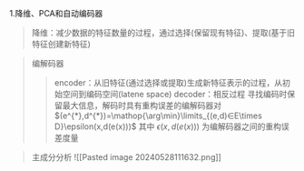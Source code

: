 
1.降维、PCA和自动编码器
>降维：减少数据的特征数量的过程，通过选择(保留现有特征)、提取(基于旧特征创建新特征)

>编解码器
>>encoder：从旧特征(通过选择或提取)生成新特征表示的过程，从初始空间到编码空间(latene space)
>>decoder：相反过程
>>寻找编码时保留最大信息，解码时具有重构误差的编解码器对
>>$(e^{*},d^{*})=\mathop{\arg\min}\limits_{(e,d)∈E\times D}\epsilon(x,d(e(x)))$
>>其中 $\epsilon(x,d(e(x)))$ 为编解码器之间的重构误差度量

>主成分分析
>![[Pasted image 20240528111632.png]]



